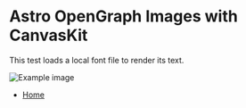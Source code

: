 # Astro OpenGraph Images with CanvasKit

This test loads a local font file to render its text.

![Example image](/local-font-test/local.png)

- [Home](/)
